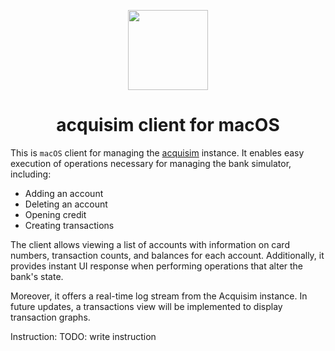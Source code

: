 <p align="center">
  <img src="https://github.com/ghashy/acqui/assets/109857267/406bb994-f5c4-4d87-918b-9571c2c98026?raw=true" height="128">
  <h1 align="center">acquisim client for macOS</h1>
</p>

This is `macOS` client for managing the [acquisim](https://github.com/ghashy/acquirust/tree/main/backends/acquisim) instance. It enables easy execution of operations necessary for managing the bank simulator, including:

- Adding an account
- Deleting an account
- Opening credit
- Creating transactions

The client allows viewing a list of accounts with information on card numbers, transaction counts, and balances for each account. Additionally, it provides instant UI response when performing operations that alter the bank's state.

Moreover, it offers a real-time log stream from the Acquisim instance. In future updates, a transactions view will be implemented to display transaction graphs.

Instruction:
TODO: write instruction
